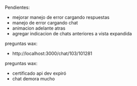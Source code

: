Pendientes:

- mejorar manejo de error cargando respuestas
- manejo de error cargando chat
- animacion adelante atras
- agregar indicacion de chats anteriores a vista expandida

preguntas wax:

- http://localhost:3000/chat/103/101281

preguntas wax: 
- certificado api dev expiró
- chat demora mucho
